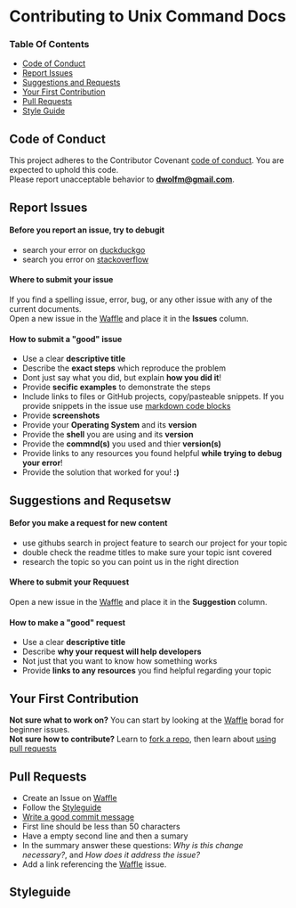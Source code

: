 Contributing to Unix Command Docs
=================================

### Table Of Contents
* [Code of Conduct](#code-of-conduct)  
* [Report Issues](#report-issues)  
* [Suggestions and Requests](#suggestions-and-requset)  
* [Your First Contribution](#your-first-contribution)  
* [Pull Requests](#pull-requests)
* [Style Guide](#style-guide)  

## Code of Conduct
This project adheres to the Contributor Covenant [code of conduct](CONDUCT.md). You are expected to uphold this code.  
Please report unacceptable behavior to **dwolfm@gmail.com**.

## Report Issues
#### Before you report an issue, try to debugit
* search your error on [duckduckgo](https://duckduckgo.com)  
* search you error on [stackoverflow](http://stackoverflow.com/)  

#### Where to submit your issue
If you find a spelling issue, error, bug, or any other issue with any of the current documents.  
Open a new issue in the [Waffle](https://waffle.io/slugbyte/unix-cmds) and place it in the **Issues** column.  

#### How to submit a "good" issue
* Use a clear **descriptive title**
* Describe the **exact steps** which reproduce the problem
 * Dont just say what you did, but explain **how you did it**! 
* Provide **secific examples** to demonstrate the steps
 *  Include links to files or GitHub projects, copy/pasteable snippets. If you provide snippets in the issue use [markdown code blocks](https://help.github.com/articles/basic-writing-and-formatting-syntax/#quoting-code)
* Provide **screenshots**
* Provide your **Operating System** and its **version**
* Provide the **shell** you are using and its **version**
* Provide the **commnd(s)** you used and thier **version(s)**
* Provide links to any resources you found helpful **while trying to debug your error**!
 * Provide the solution that worked for you! **:)**
 
## Suggestions and Requsetsw
#### Befor you make a request for new content
* use githubs search in project feature to search our project for your topic
* double check the readme titles to make sure your topic isnt covered
* research the topic so you can point us in the right direction

#### Where to submit your Requuest
Open a new issue in the [Waffle](https://waffle.io/slugbyte/unix-cmds) and place it in the **Suggestion** column.

#### How to make a "good" request
* Use a clear **descriptive title**
* Describe **why your request will help developers**
 * Not just that you want to know how something works 
* Provide **links to any resources** you find helpful regarding your topic

## Your First Contribution
**Not sure what to work on?** You can start by looking at the [Waffle](https://waffle.io/slugbyte/unix-cmds) borad for beginner issues.  
**Not sure how to contribute?** Learn to [fork a repo](https://help.github.com/articles/fork-a-repo/), then learn about [using pull requests](https://help.github.com/articles/using-pull-requests/)

## Pull Requests
 * Create an Issue on [Waffle](https://waffle.io/slugbyte/unix-cmds)
 * Follow the [Styleguide](STYLEGUIDE.md)
 * [Write a good commit message](http://chris.beams.io/posts/git-commit/)
  * First line should be less than 50 characters
  * Have a empty second line and then a sumary
  * In the summary answer these questions: _Why is this change necessary?_, and _How does it address the issue?_ 
  * Add a link referencing the [Waffle](https://waffle.io/slugbyte/unix-cmds) issue.

## Styleguide
